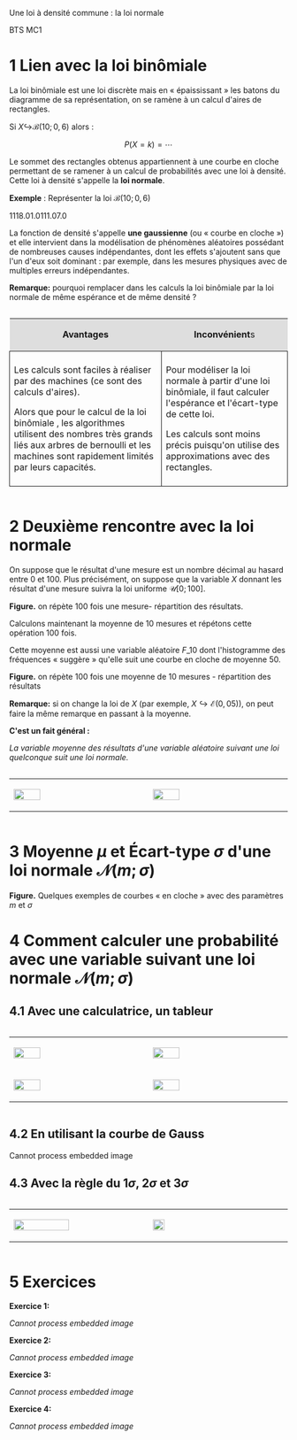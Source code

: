 Une loi à densité commune : la loi normale

BTS MC1

# 1 Lien avec la loi binômiale

La loi binômiale est une loi discrète mais en « épaississant » les batons du 
diagramme de sa représentation, on se ramène à un calcul d'aires de 
rectangles.

Si $X \hookrightarrow$$\mathcal{B} (10 ; 0, 6)$ alors :

$$ P (X = k) = \cdots $$

Le sommet des rectangles obtenus appartiennent à une courbe en cloche 
permettant de se ramener à un calcul de probabilités avec une loi à densité. 
Cette loi à densité s'appelle la **loi normale**.

**Exemple** : Représenter la loi $\mathcal{B} (10 ; 0, 6)$

1118.01.0111.07.0



La fonction de densité s'appelle **une gaussienne** (ou « courbe en cloche ») 
et elle intervient dans la modélisation de phénomènes aléatoires possédant de 
nombreuses causes indépendantes, dont les effets s'ajoutent sans que l'un 
d'eux soit dominant : par exemple, dans les mesures physiques avec de 
multiples erreurs indépendantes.



**Remarque:** pourquoi remplacer dans les calculs la loi binômiale par la loi 
normale de même espérance et de même densité ?

<table style="display: inline-table; vertical-align: middle">
  <tbody><tr>
    <td style="text-align: center; background-color: #80808040; border-bottom: 1px solid"><p>
      <strong>Avantages</strong>
    </p></td>
    <td style="text-align: center; background-color: #80808040; border-bottom: 1px solid"><p>
      <strong>Inconv&eacute;nient</strong>s
    </p></td>
  </tr><tr>
    <td style="padding-left: 0.2cm; padding-right: 0.2cm; padding-bottom: 0.2cm; padding-top: 0.2cm; border-top: 1px solid; border-bottom: 1px solid; border-left: 1px solid; border-right: 1px solid"><p>
      Les calculs sont faciles &agrave; r&eacute;aliser par des machines (ce
      sont des calculs d'aires).
    </p><p>
      Alors que pour le calcul de la loi bin&ocirc;miale , les algorithmes
      utilisent des nombres tr&egrave;s grands li&eacute;s aux arbres de
      bernoulli et les machines sont rapidement limit&eacute;s par leurs
      capacit&eacute;s.
    </p></td>
    <td style="padding-left: 0.2cm; padding-right: 0.2cm; padding-bottom: 0.2cm; padding-top: 0.2cm; border-top: 1px solid; border-bottom: 1px solid; border-left: 1px solid; border-right: 1px solid"><p>
      Pour mod&eacute;liser la loi normale &agrave; partir d'une loi
      bin&ocirc;miale, il faut calculer l'esp&eacute;rance et
      l'&eacute;cart-type de cette loi.
    </p><p>
      Les calculs sont moins pr&eacute;cis puisqu'on utilise des
      approximations avec des rectangles.
    </p></td>
  </tr></tbody>
</table>





# 2 Deuxième rencontre avec la loi normale

On suppose que le résultat d'une mesure est un nombre décimal au hasard entre 
0 et 100. Plus précisément, on suppose que la  variable $X$ donnant les 
résultat d'une mesure suivra la loi uniforme $\mathcal{U} [0 ; 100]$.

**Figure.** on répète 100 fois une mesure- répartition des résultats.



Calculons maintenant la moyenne de 10 mesures et répétons cette opération 100 
fois.

Cette moyenne est aussi une variable aléatoire $F\_{10}$ dont l'histogramme 
des fréquences « suggère » qu'elle suit une courbe en cloche de moyenne 50.

**Figure.** on répète 100 fois une moyenne de 10 mesures - répartition des 
résultats



**Remarque:** si on change la loi de $X$ (par exemple, $X \hookrightarrow 
\mathcal{E} (0, 05)$),  on peut faire la même remarque en passant à la 
moyenne.

**C'est un fait général :**

*La variable moyenne des résultats d'une variable aléatoire suivant une loi 
quelconque suit une loi normale.*



<table style="display: inline-table; vertical-align: middle">
  <tbody><tr>
    <td><p>
      <img class="image" src="image-1.png" width="45%"></img>
    </p></td>
    <td><p>
      <img class="image" src="image-2.png" width="45%"></img>
    </p></td>
  </tr></tbody>
</table>

# 3 Moyenne $\mu$ et Écart-type $\sigma$ d'une loi normale $\mathcal{N} (m ; \sigma)$


**Figure.** Quelques exemples de courbes « en cloche » avec des paramètres $m$ 
et $\sigma$





# 4 Comment calculer une probabilité avec une variable suivant une loi normale $\mathcal{N} (m ; \sigma)$

## 4.1 Avec une calculatrice, un tableur

<table style="display: inline-table; vertical-align: middle">
  <tbody><tr>
    <td><p>
      <img class="image" src="image-1.png" width="45%"></img>
    </p></td>
    <td><p>
      <img class="image" src="image-2.png" width="45%"></img>
    </p></td>
  </tr><tr>
    <td><p>
      <img class="image" src="image-3.png" width="45%"></img>
    </p></td>
    <td style="vertical-align: middle"><p>
      <img class="image" src="image-4.png" width="45%"></img>
    </p></td>
  </tr></tbody>
</table>

## 4.2 En utilisant la courbe de Gauss 

Cannot process embedded image

## 4.3 Avec la règle du 1$\sigma$, 2$\sigma$ et 3$\sigma$ 

<table style="display: inline-table; vertical-align: middle">
  <tbody><tr>
    <td><p>
      <img class="image" src="image-1.png" width="65%"></img>
    </p></td>
    <td style="vertical-align: middle"><p>
      <img class="image" src="image-2.png" width="30%"></img>
    </p></td>
  </tr></tbody>
</table>



# 5 Exercices

**Exercice 1:**

*Cannot process embedded image*

**Exercice 2:**

*Cannot process embedded image*

**Exercice 3:**

*Cannot process embedded image*

**Exercice 4:**

*Cannot process embedded image*




